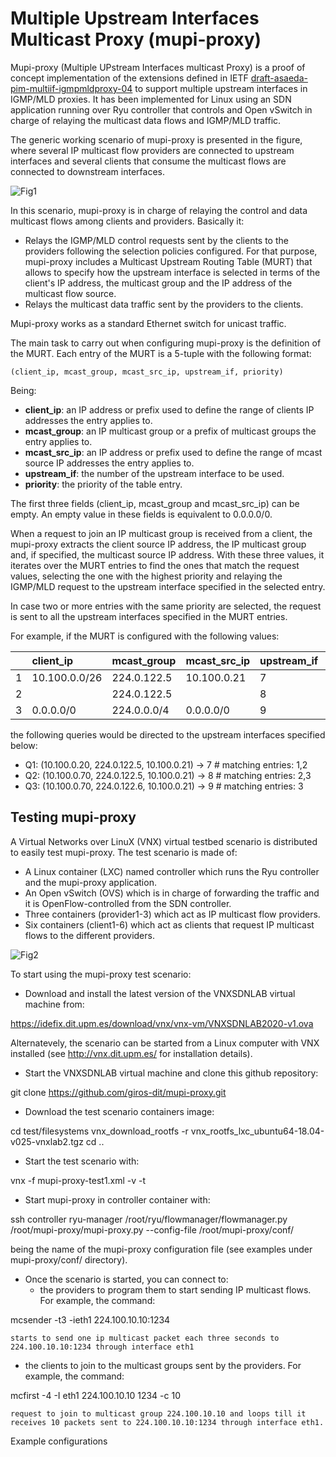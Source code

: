 Multiple Upstream Interfaces Multicast Proxy (mupi-proxy)
=========================================================

Mupi-proxy (Multiple UPstream Interfaces multicast Proxy) is a proof of concept implementation of the extensions defined in IETF [draft-asaeda-pim-multiif-igmpmldproxy-04](https://datatracker.ietf.org/doc/draft-asaeda-pim-multiif-igmpmldproxy/) to support multiple upstream interfaces in IGMP/MLD proxies. It has been implemented for Linux using an SDN application running over Ryu controller that controls and Open vSwitch in charge of relaying the multicast data flows and IGMP/MLD traffic.

The generic working scenario of mupi-proxy is presented in the figure, where several IP multicast flow providers are connected to upstream interfaces and several clients that consume the multicast flows are connected to downstream interfaces.

![Fig1](https://github.com/giros-dit/mupi-proxy/blob/master/figures/mupi-proxy-fig1.png)

In this scenario, mupi-proxy is in charge of relaying the control and data multicast flows among clients and providers. Basically it:
- Relays the IGMP/MLD control requests sent by the clients to the providers following the selection policies configured. For that purpose, mupi-proxy includes a Multicast Upstream Routing Table (MURT) that allows to specify how the upstream interface is selected in terms of the client's IP address, the multicast group and the IP address of the multicast flow source.  
- Relays the multicast data traffic sent by the providers to the clients.

Mupi-proxy works as a standard Ethernet switch for unicast traffic. 

The main task to carry out when configuring mupi-proxy is the definition of the MURT. Each entry of the MURT is a 5-tuple with the following format:

```(client_ip, mcast_group, mcast_src_ip, upstream_if, priority)```

Being:
- **client_ip**: an IP address or prefix used to define the range of clients IP addresses the entry applies to.
- **mcast_group**: an IP multicast group or a prefix of multicast groups the entry applies to.
- **mcast_src_ip**: an IP address or prefix used to define the range of mcast source IP addresses the entry applies to.
- **upstream_if**: the number of the upstream interface to be used. 
- **priority**: the priority of the table entry. 

The first three fields (client_ip, mcast_group and mcast_src_ip) can be empty. An empty value in these fields is equivalent to 0.0.0.0/0.

When a request to join an IP multicast group is received from a client, the mupi-proxy extracts the client source IP address, the IP multicast group and, if specified, the multicast source IP address. With these three values, it iterates over the MURT entries to find the ones that match the request values, selecting the one with the highest priority and relaying the IGMP/MLD request to the upstream interface specified in the selected entry.

In case two or more entries with the same priority are selected, the request is sent to all the upstream interfaces specified in the MURT entries.

For example, if the MURT is configured with the following values:

|   |client_ip        |mcast_group      |mcast_src_ip     |upstream_if |priority |
|---|:----------------|:----------------|:----------------|------------|---------|
| 1 |10.100.0.0/26    |224.0.122.5      |10.100.0.21      |    7       |   30    |
| 2 |                 |224.0.122.5      |                 |    8       |   20    |
| 3 |0.0.0.0/0        |224.0.0.0/4      |0.0.0.0/0        |    9       |   0     |

the following queries would be directed to the upstream interfaces specified below:

- Q1: (10.100.0.20, 224.0.122.5, 10.100.0.21) -> 7     # matching entries: 1,2
- Q2: (10.100.0.70, 224.0.122.5, 10.100.0.21) -> 8     # matching entries: 2,3
- Q3: (10.100.0.70, 224.0.122.6, 10.100.0.21) -> 9     # matching entries: 3


Testing mupi-proxy
------------------

A Virtual Networks over LinuX (VNX) virtual testbed scenario is distributed to easily test mupi-proxy. The test scenario is made of:
- A Linux container (LXC) named controller which runs the Ryu controller and the mupi-proxy application.
- An Open vSwitch (OVS) which is in charge of forwarding the traffic and it is OpenFlow-controlled from the SDN controller.
- Three containers (provider1-3) which act as IP multicast flow providers.
- Six containers (client1-6) which act as clients that request IP multicast flows to the different providers.


![Fig2](https://github.com/giros-dit/mupi-proxy/blob/master/figures/mupi-proxy-fig2.png)

To start using the mupi-proxy test scenario:

- Download and install the latest version of the VNXSDNLAB virtual machine from:

https://idefix.dit.upm.es/download/vnx/vnx-vm/VNXSDNLAB2020-v1.ova

  Alternatevely, the scenario can be started from a Linux computer with VNX installed (see
  http://vnx.dit.upm.es/ for installation details).

- Start the VNXSDNLAB virtual machine and clone this github repository:

git clone https://github.com/giros-dit/mupi-proxy.git

- Download the test scenario containers image:

cd test/filesystems
vnx_download_rootfs -r vnx_rootfs_lxc_ubuntu64-18.04-v025-vnxlab2.tgz
cd ..

- Start the test scenario with:

vnx -f mupi-proxy-test1.xml -v -t

- Start mupi-proxy in controller container with:

ssh controller
ryu-manager /root/ryu/flowmanager/flowmanager.py /root/mupi-proxy/mupi-proxy.py --config-file /root/mupi-proxy/conf/<config-file>

being <config-file> the name of the mupi-proxy configuration file (see examples under mupi-proxy/conf/ directory).

- Once the scenario is started, you can connect to:
  + the providers to program them to start sending IP multicast flows. For example, the command:

mcsender -t3 -ieth1 224.100.10.10:1234

    starts to send one ip multicast packet each three seconds to 224.100.10.10:1234 through interface eth1

  + the clients to join to the multicast groups sent by the providers. For example, the command: 

mcfirst -4 -I eth1 224.100.10.10 1234 -c 10

    request to join to multicast group 224.100.10.10 and loops till it receives 10 packets sent to 224.100.10.10:1234 through interface eth1.


Example configurations

